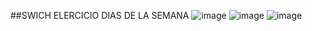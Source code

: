 ##SWICH ELERCICIO DIAS DE LA SEMANA
![image](https://user-images.githubusercontent.com/113805099/196007209-f77411c1-b38c-4ed3-b0b7-b8e70ba84416.png)
![image](https://user-images.githubusercontent.com/113805099/196007214-5f020cdf-5e9d-48c7-a839-04deef20c9c8.png)
![image](https://user-images.githubusercontent.com/113805099/196007489-a9219d01-b5d3-4f41-bef8-2fca704f245d.png)

